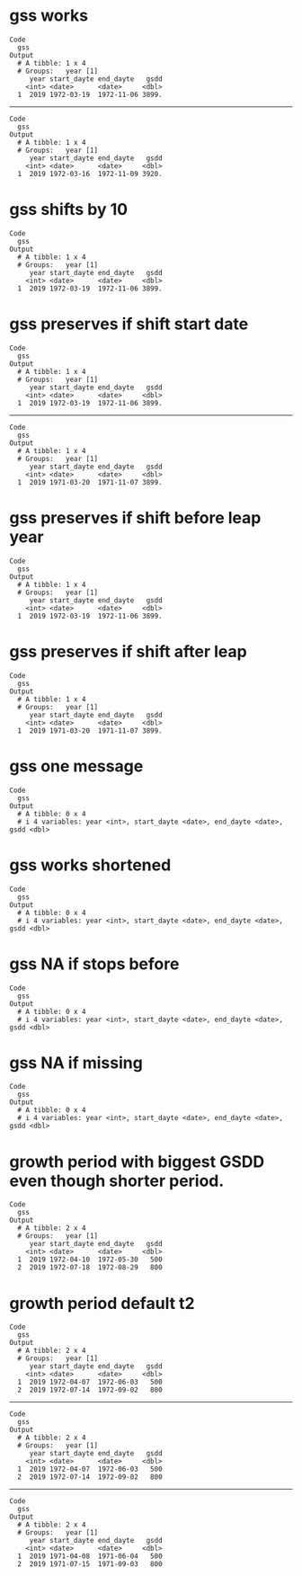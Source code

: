 # gss works

    Code
      gss
    Output
      # A tibble: 1 x 4
      # Groups:   year [1]
         year start_dayte end_dayte   gsdd
        <int> <date>      <date>     <dbl>
      1  2019 1972-03-19  1972-11-06 3899.

---

    Code
      gss
    Output
      # A tibble: 1 x 4
      # Groups:   year [1]
         year start_dayte end_dayte   gsdd
        <int> <date>      <date>     <dbl>
      1  2019 1972-03-16  1972-11-09 3920.

# gss shifts by 10

    Code
      gss
    Output
      # A tibble: 1 x 4
      # Groups:   year [1]
         year start_dayte end_dayte   gsdd
        <int> <date>      <date>     <dbl>
      1  2019 1972-03-19  1972-11-06 3899.

# gss preserves if shift start date

    Code
      gss
    Output
      # A tibble: 1 x 4
      # Groups:   year [1]
         year start_dayte end_dayte   gsdd
        <int> <date>      <date>     <dbl>
      1  2019 1972-03-19  1972-11-06 3899.

---

    Code
      gss
    Output
      # A tibble: 1 x 4
      # Groups:   year [1]
         year start_dayte end_dayte   gsdd
        <int> <date>      <date>     <dbl>
      1  2019 1971-03-20  1971-11-07 3899.

# gss preserves if shift before leap year

    Code
      gss
    Output
      # A tibble: 1 x 4
      # Groups:   year [1]
         year start_dayte end_dayte   gsdd
        <int> <date>      <date>     <dbl>
      1  2019 1972-03-19  1972-11-06 3899.

# gss preserves if shift after leap

    Code
      gss
    Output
      # A tibble: 1 x 4
      # Groups:   year [1]
         year start_dayte end_dayte   gsdd
        <int> <date>      <date>     <dbl>
      1  2019 1971-03-20  1971-11-07 3899.

# gss one message

    Code
      gss
    Output
      # A tibble: 0 x 4
      # i 4 variables: year <int>, start_dayte <date>, end_dayte <date>, gsdd <dbl>

# gss works shortened

    Code
      gss
    Output
      # A tibble: 0 x 4
      # i 4 variables: year <int>, start_dayte <date>, end_dayte <date>, gsdd <dbl>

# gss NA if stops before

    Code
      gss
    Output
      # A tibble: 0 x 4
      # i 4 variables: year <int>, start_dayte <date>, end_dayte <date>, gsdd <dbl>

# gss NA if missing

    Code
      gss
    Output
      # A tibble: 0 x 4
      # i 4 variables: year <int>, start_dayte <date>, end_dayte <date>, gsdd <dbl>

# growth period with biggest GSDD even though shorter period.

    Code
      gss
    Output
      # A tibble: 2 x 4
      # Groups:   year [1]
         year start_dayte end_dayte   gsdd
        <int> <date>      <date>     <dbl>
      1  2019 1972-04-10  1972-05-30   500
      2  2019 1972-07-18  1972-08-29   800

# growth period default t2

    Code
      gss
    Output
      # A tibble: 2 x 4
      # Groups:   year [1]
         year start_dayte end_dayte   gsdd
        <int> <date>      <date>     <dbl>
      1  2019 1972-04-07  1972-06-03   500
      2  2019 1972-07-14  1972-09-02   800

---

    Code
      gss
    Output
      # A tibble: 2 x 4
      # Groups:   year [1]
         year start_dayte end_dayte   gsdd
        <int> <date>      <date>     <dbl>
      1  2019 1972-04-07  1972-06-03   500
      2  2019 1972-07-14  1972-09-02   800

---

    Code
      gss
    Output
      # A tibble: 2 x 4
      # Groups:   year [1]
         year start_dayte end_dayte   gsdd
        <int> <date>      <date>     <dbl>
      1  2019 1971-04-08  1971-06-04   500
      2  2019 1971-07-15  1971-09-03   800

